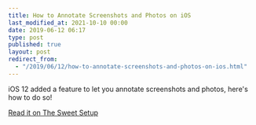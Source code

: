 ```yaml
---
title: How to Annotate Screenshots and Photos on iOS
last_modified_at: 2021-10-10 00:00
date: 2019-06-12 06:17
type: post
published: true
layout: post
redirect_from:
  - "/2019/06/12/how-to-annotate-screenshots-and-photos-on-ios.html"
---
```

iOS 12 added a feature to let you annotate screenshots and photos, here's how to do so!  

<!--more-->

<a href="https://thesweetsetup.com/how-to-annotate-screenshots-and-photos-on-ios/">Read it on The Sweet Setup</a>  
